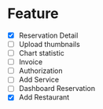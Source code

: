 # Feature

- [x] Reservation Detail
- [ ] Upload thumbnails
- [ ] Chart statistic
- [ ] Invoice
- [ ] Authorization
- [ ] Add Service
- [ ] Dashboard Reservation
- [x] Add Restaurant
